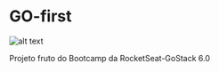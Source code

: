 # GO-first
![alt text](https://github.com/Rocketseat/bootcamp-reactjs-desafio-01/blob/master/assets/feed.png)

Projeto fruto do Bootcamp da RocketSeat-GoStack 6.0
